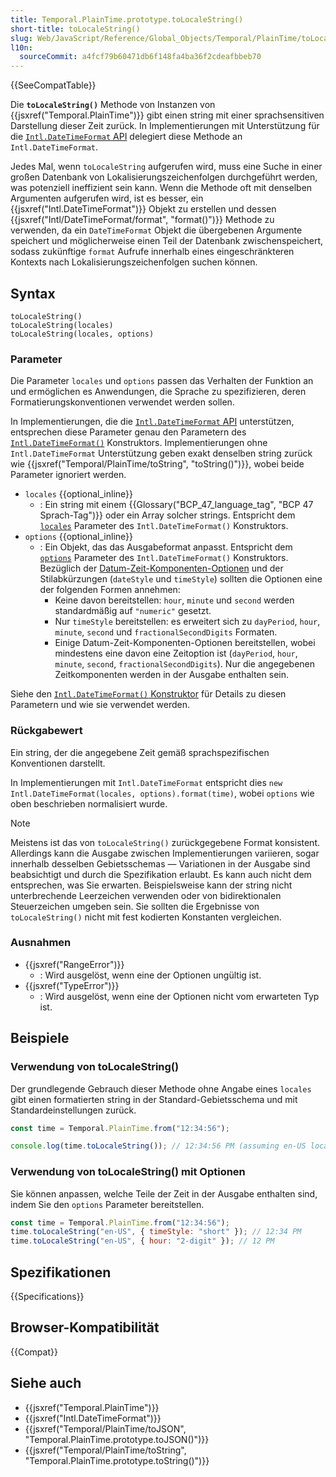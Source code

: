 ```yaml
---
title: Temporal.PlainTime.prototype.toLocaleString()
short-title: toLocaleString()
slug: Web/JavaScript/Reference/Global_Objects/Temporal/PlainTime/toLocaleString
l10n:
  sourceCommit: a4fcf79b60471db6f148fa4ba36f2cdeafbbeb70
---
```


{{SeeCompatTable}}

Die **`toLocaleString()`** Methode von Instanzen von {{jsxref("Temporal.PlainTime")}} gibt einen string mit einer sprachsensitiven Darstellung dieser Zeit zurück. In Implementierungen mit Unterstützung für die [`Intl.DateTimeFormat` API](/de/docs/Web/JavaScript/Reference/Global_Objects/Intl/DateTimeFormat) delegiert diese Methode an `Intl.DateTimeFormat`.

Jedes Mal, wenn `toLocaleString` aufgerufen wird, muss eine Suche in einer großen Datenbank von Lokalisierungszeichenfolgen durchgeführt werden, was potenziell ineffizient sein kann. Wenn die Methode oft mit denselben Argumenten aufgerufen wird, ist es besser, ein {{jsxref("Intl.DateTimeFormat")}} Objekt zu erstellen und dessen {{jsxref("Intl/DateTimeFormat/format", "format()")}} Methode zu verwenden, da ein `DateTimeFormat` Objekt die übergebenen Argumente speichert und möglicherweise einen Teil der Datenbank zwischenspeichert, sodass zukünftige `format` Aufrufe innerhalb eines eingeschränkteren Kontexts nach Lokalisierungszeichenfolgen suchen können.

## Syntax

```js-nolint
toLocaleString()
toLocaleString(locales)
toLocaleString(locales, options)
```

### Parameter

Die Parameter `locales` und `options` passen das Verhalten der Funktion an und ermöglichen es Anwendungen, die Sprache zu spezifizieren, deren Formatierungskonventionen verwendet werden sollen.

In Implementierungen, die die [`Intl.DateTimeFormat` API](/de/docs/Web/JavaScript/Reference/Global_Objects/Intl/DateTimeFormat) unterstützen, entsprechen diese Parameter genau den Parametern des [`Intl.DateTimeFormat()`](/de/docs/Web/JavaScript/Reference/Global_Objects/Intl/DateTimeFormat/DateTimeFormat) Konstruktors. Implementierungen ohne `Intl.DateTimeFormat` Unterstützung geben exakt denselben string zurück wie {{jsxref("Temporal/PlainTime/toString", "toString()")}}, wobei beide Parameter ignoriert werden.

- `locales` {{optional_inline}}
  - : Ein string mit einem {{Glossary("BCP_47_language_tag", "BCP 47 Sprach-Tag")}} oder ein Array solcher strings. Entspricht dem [`locales`](/de/docs/Web/JavaScript/Reference/Global_Objects/Intl/DateTimeFormat/DateTimeFormat#locales) Parameter des `Intl.DateTimeFormat()` Konstruktors.
- `options` {{optional_inline}}
  - : Ein Objekt, das das Ausgabeformat anpasst. Entspricht dem [`options`](/de/docs/Web/JavaScript/Reference/Global_Objects/Intl/DateTimeFormat/DateTimeFormat#options) Parameter des `Intl.DateTimeFormat()` Konstruktors. Bezüglich der [Datum-Zeit-Komponenten-Optionen](/de/docs/Web/JavaScript/Reference/Global_Objects/Intl/DateTimeFormat/DateTimeFormat#date-time_component_options) und der Stilabkürzungen (`dateStyle` und `timeStyle`) sollten die Optionen eine der folgenden Formen annehmen:
    - Keine davon bereitstellen: `hour`, `minute` und `second` werden standardmäßig auf `"numeric"` gesetzt.
    - Nur `timeStyle` bereitstellen: es erweitert sich zu `dayPeriod`, `hour`, `minute`, `second` und `fractionalSecondDigits` Formaten.
    - Einige Datum-Zeit-Komponenten-Optionen bereitstellen, wobei mindestens eine davon eine Zeitoption ist (`dayPeriod`, `hour`, `minute`, `second`, `fractionalSecondDigits`). Nur die angegebenen Zeitkomponenten werden in der Ausgabe enthalten sein.

Siehe den [`Intl.DateTimeFormat()` Konstruktor](/de/docs/Web/JavaScript/Reference/Global_Objects/Intl/DateTimeFormat/DateTimeFormat) für Details zu diesen Parametern und wie sie verwendet werden.

### Rückgabewert

Ein string, der die angegebene Zeit gemäß sprachspezifischen Konventionen darstellt.

In Implementierungen mit `Intl.DateTimeFormat` entspricht dies `new Intl.DateTimeFormat(locales, options).format(time)`, wobei `options` wie oben beschrieben normalisiert wurde.

> [!NOTE]
> Meistens ist das von `toLocaleString()` zurückgegebene Format konsistent. Allerdings kann die Ausgabe zwischen Implementierungen variieren, sogar innerhalb desselben Gebietsschemas — Variationen in der Ausgabe sind beabsichtigt und durch die Spezifikation erlaubt. Es kann auch nicht dem entsprechen, was Sie erwarten. Beispielsweise kann der string nicht unterbrechende Leerzeichen verwenden oder von bidirektionalen Steuerzeichen umgeben sein. Sie sollten die Ergebnisse von `toLocaleString()` nicht mit fest kodierten Konstanten vergleichen.

### Ausnahmen

- {{jsxref("RangeError")}}
  - : Wird ausgelöst, wenn eine der Optionen ungültig ist.
- {{jsxref("TypeError")}}
  - : Wird ausgelöst, wenn eine der Optionen nicht vom erwarteten Typ ist.

## Beispiele

### Verwendung von toLocaleString()

Der grundlegende Gebrauch dieser Methode ohne Angabe eines `locales` gibt einen formatierten string in der Standard-Gebietsschema und mit Standardeinstellungen zurück.

```js
const time = Temporal.PlainTime.from("12:34:56");

console.log(time.toLocaleString()); // 12:34:56 PM (assuming en-US locale)
```

### Verwendung von toLocaleString() mit Optionen

Sie können anpassen, welche Teile der Zeit in der Ausgabe enthalten sind, indem Sie den `options` Parameter bereitstellen.

```js
const time = Temporal.PlainTime.from("12:34:56");
time.toLocaleString("en-US", { timeStyle: "short" }); // 12:34 PM
time.toLocaleString("en-US", { hour: "2-digit" }); // 12 PM
```

## Spezifikationen

{{Specifications}}

## Browser-Kompatibilität

{{Compat}}

## Siehe auch

- {{jsxref("Temporal.PlainTime")}}
- {{jsxref("Intl.DateTimeFormat")}}
- {{jsxref("Temporal/PlainTime/toJSON", "Temporal.PlainTime.prototype.toJSON()")}}
- {{jsxref("Temporal/PlainTime/toString", "Temporal.PlainTime.prototype.toString()")}}
